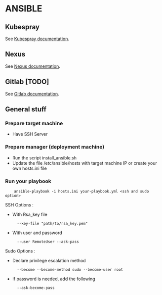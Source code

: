 # ANSIBLE

## Kubespray

See [Kubespray documentation](./kubespray/README.md).

## Nexus

See [Nexus documentation](./nexus/README.md).

## Gitlab [TODO]

See [Gitlab documentation](./gitlab/README.md).

## General stuff

### Prepare target machine

* Have SSH Server

### Prepare manager (deployment machine)

* Run the script install_ansible.sh
* Update the file /etc/ansible/hosts with target machine IP or create your own hosts.ini file

### Run your playbook

        ansible-playbook -i hosts.ini your-playbook.yml <ssh and sudo option>
        
SSH Options :
* With Rsa_key file 
        
        --key-file "path/to/rsa_key.pem"
* With user and password

        --user RemoteUser --ask-pass

Sudo Options :
* Declare privilege escalation method
        
        --become --become-method sudo --become-user root
* If password is needed, add the following

        --ask-become-pass
        

